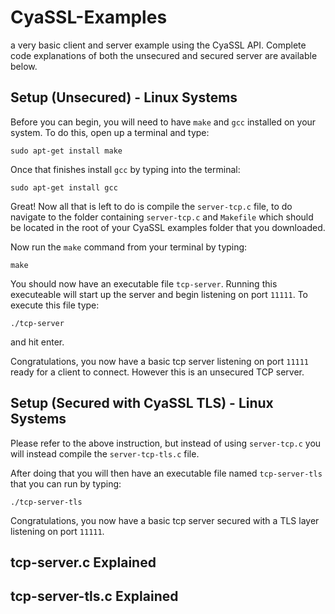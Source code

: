 CyaSSL-Examples
===============

a very basic client and server example using the CyaSSL API. Complete code 
explanations of both the unsecured and secured server are available below.

Setup (Unsecured) - Linux Systems
---------------------------------

Before you can begin, you will need to have `make` and `gcc` installed on your
system. To do this, open up a terminal and type:

    sudo apt-get install make

Once that finishes install `gcc` by typing into the terminal:

    sudo apt-get install gcc

Great! Now all that is left to do is compile the `server-tcp.c` file, to do
navigate to the folder containing `server-tcp.c` and `Makefile` which should
be located in the root of your CyaSSL examples folder that you downloaded.

Now run the `make` command from your terminal by typing:

    make

You should now have an executable file `tcp-server`. Running this executeable
will start up the server and begin listening on port `11111`. To execute this
file type:

    ./tcp-server

and hit enter.

Congratulations, you now have a basic tcp server listening on port `11111` ready
for a client to connect. However this is an unsecured TCP server.

Setup (Secured with CyaSSL TLS) - Linux Systems
-----------------------------------------------

Please refer to the above instruction, but instead of using `server-tcp.c` you
will instead compile the `server-tcp-tls.c` file. 

After doing that you will then have an executable file named `tcp-server-tls`
that you can run by typing:
    
    ./tcp-server-tls

Congratulations, you now have a basic tcp server secured with a TLS layer
listening on port `11111`.

tcp-server.c Explained
----------------------

tcp-server-tls.c Explained
--------------------------


